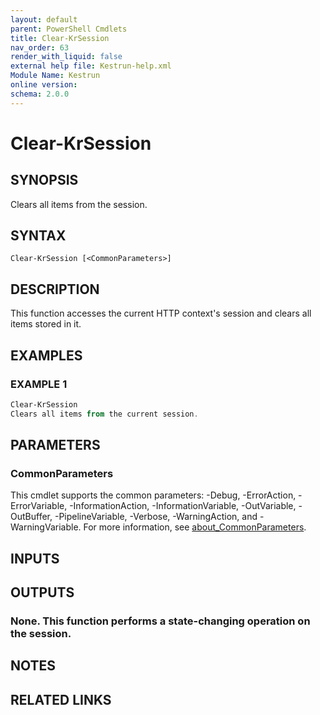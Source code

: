```yaml
---
layout: default
parent: PowerShell Cmdlets
title: Clear-KrSession
nav_order: 63
render_with_liquid: false
external help file: Kestrun-help.xml
Module Name: Kestrun
online version:
schema: 2.0.0
---
```


# Clear-KrSession

## SYNOPSIS
Clears all items from the session.

## SYNTAX

```
Clear-KrSession [<CommonParameters>]
```

## DESCRIPTION
This function accesses the current HTTP context's session and clears all items stored in it.

## EXAMPLES

### EXAMPLE 1
```powershell
Clear-KrSession
Clears all items from the current session.
```

## PARAMETERS

### CommonParameters
This cmdlet supports the common parameters: -Debug, -ErrorAction, -ErrorVariable, -InformationAction, -InformationVariable, -OutVariable, -OutBuffer, -PipelineVariable, -Verbose, -WarningAction, and -WarningVariable. For more information, see [about_CommonParameters](http://go.microsoft.com/fwlink/?LinkID=113216).

## INPUTS

## OUTPUTS

### None. This function performs a state-changing operation on the session.
## NOTES

## RELATED LINKS
